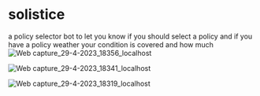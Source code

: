 # solistice
a policy selector bot to let you know if you should select a policy and if you have a policy weather your condition is covered and how much
![Web capture_29-4-2023_18356_localhost](https://user-images.githubusercontent.com/108808853/235303295-6b055005-474d-4bf6-a762-812675cd67ad.jpeg)


![Web capture_29-4-2023_18341_localhost](https://user-images.githubusercontent.com/108808853/235303323-dbd96a4e-b9b1-4d83-9b88-42a16d743294.jpeg)


![Web capture_29-4-2023_18319_localhost](https://user-images.githubusercontent.com/108808853/235303331-6042cc09-c67a-4e80-817e-641f4384b8f0.jpeg)